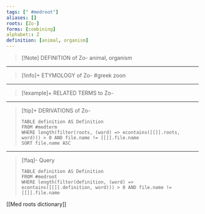 ```yaml
---
tags: [" #medroot"]
aliases: []
roots: [Zo-]
forms: [combining]
alphabet:: Z
definition: [animal, organism]
---
```

>[!Note] DEFINITION of Zo-
>animal, organism
_____
>[!info]+ ETYMOLOGY of Zo-
>#greek zoon
_____
>[!example]+ RELATED TERMS to Zo-
>
_____
>[!tip]+ DERIVATIONS of Zo-
>```dataview
>TABLE definition AS Definition 
>FROM #medterm 
>WHERE length(filter(roots, (word) => econtains([[]].roots, word))) > 0 AND file.name != [[]].file.name
>SORT file.name ASC
>```
___
>[!faq]- Query
>```dataview
>TABLE definition AS Definition
>FROM #medroot
>WHERE length(filter(definition, (word) => econtains([[]].definition, word))) > 0 AND file.name != [[]].file.name
>```

[[Med roots dictionary]]